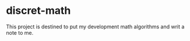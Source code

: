 # discret-math
This project is destined to put my development math algorithms and writ a note to me.
